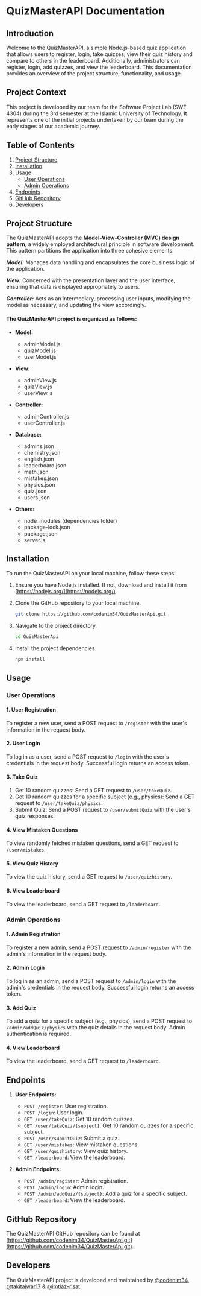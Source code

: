 # QuizMasterAPI Documentation

## Introduction

Welcome to the QuizMasterAPI, a simple Node.js-based quiz application that allows users to register, login, take quizzes, view their quiz history and compare to others in the leaderboard. Additionally, administrators can register, login, add quizzes, and view the leaderboard. This documentation provides an overview of the project structure, functionality, and usage.

## Project Context

This project is developed by our team for the Software Project Lab (SWE 4304) during the 3rd semester at the Islamic University of Technology. It represents one of the initial projects undertaken by our team during the early stages of our academic journey.

## Table of Contents

1. [Project Structure](#project-structure)
2. [Installation](#installation)
3. [Usage](#usage)
    - [User Operations](#user-operations)
    - [Admin Operations](#admin-operations)
4. [Endpoints](#endpoints)
5. [GitHub Repository](#github-repository)
6. [Developers](#developers)

## Project Structure

The QuizMasterAPI adopts the **Model-View-Controller (MVC) design pattern**, a widely employed architectural principle in software development. This pattern partitions the application into three cohesive elements:

***Model:*** Manages data handling and encapsulates the core business logic of the application.

***View:*** Concerned with the presentation layer and the user interface, ensuring that data is displayed appropriately to users.

***Controller:*** Acts as an intermediary, processing user inputs, modifying the model as necessary, and updating the view accordingly.

#### The QuizMasterAPI project is organized as follows:

- **Model:**
  - adminModel.js
  - quizModel.js
  - userModel.js

- **View:**
  - adminView.js
  - quizView.js
  - userView.js

- **Controller:**
  - adminController.js
  - userController.js

- **Database:**
  - admins.json
  - chemistry.json
  - english.json
  - leaderboard.json
  - math.json
  - mistakes.json
  - physics.json
  - quiz.json
  - users.json

- **Others:**
  - node_modules (dependencies folder)
  - package-lock.json
  - package.json
  - server.js

## Installation

To run the QuizMasterAPI on your local machine, follow these steps:

1. Ensure you have Node.js installed. If not, download and install it from [https://nodejs.org/](https://nodejs.org/).

2. Clone the GitHub repository to your local machine.

    ```bash
    git clone https://github.com/codenim34/QuizMasterApi.git
    ```

3. Navigate to the project directory.

    ```bash
    cd QuizMasterApi
    ```

4. Install the project dependencies.

    ```bash
    npm install
    ```

## Usage

### User Operations

#### 1. User Registration

To register a new user, send a POST request to `/register` with the user's information in the request body.

#### 2. User Login

To log in as a user, send a POST request to `/login` with the user's credentials in the request body. Successful login returns an access token.

#### 3. Take Quiz

1. Get 10 random quizzes: Send a GET request to `/user/takeQuiz`.
2. Get 10 random quizzes for a specific subject (e.g., physics): Send a GET request to `/user/takeQuiz/physics`.
3. Submit Quiz: Send a POST request to `/user/submitQuiz` with the user's quiz responses.

#### 4. View Mistaken Questions

To view randomly fetched mistaken questions, send a GET request to `/user/mistakes`.

#### 5. View Quiz History

To view the quiz history, send a GET request to `/user/quizhistory`.

#### 6. View Leaderboard

To view the leaderboard, send a GET request to `/leaderboard`.

### Admin Operations

#### 1. Admin Registration

To register a new admin, send a POST request to `/admin/register` with the admin's information in the request body.

#### 2. Admin Login

To log in as an admin, send a POST request to `/admin/login` with the admin's credentials in the request body. Successful login returns an access token.

#### 3. Add Quiz

To add a quiz for a specific subject (e.g., physics), send a POST request to `/admin/addQuiz/physics` with the quiz details in the request body. Admin authentication is required.

#### 4. View Leaderboard

To view the leaderboard, send a GET request to `/leaderboard`.

## Endpoints

1. **User Endpoints:**
    - `POST /register`: User registration.
    - `POST /login`: User login.
    - `GET /user/takeQuiz`: Get 10 random quizzes.
    - `GET /user/takeQuiz/{subject}`: Get 10 random quizzes for a specific subject.
    - `POST /user/submitQuiz`: Submit a quiz.
    - `GET /user/mistakes`: View mistaken questions.
    - `GET /user/quizhistory`: View quiz history.
    - `GET /leaderboard`: View the leaderboard.
    

2. **Admin Endpoints:**
    - `POST /admin/register`: Admin registration.
    - `POST /admin/login`: Admin login.
    - `POST /admin/addQuiz/{subject}`: Add a quiz for a specific subject.
    - `GET /leaderboard`: View the leaderboard.

## GitHub Repository

The QuizMasterAPI GitHub repository can be found at [https://github.com/codenim34/QuizMasterApi.git](https://github.com/codenim34/QuizMasterApi.git).

## Developers

The QuizMasterAPI project is developed and maintained by [@codenim34](https://github.com/codenim34), [@takitajwar17](https://github.com/takitajwar17) & [@imtiaz-risat](https://github.com/imtiaz-risat).
